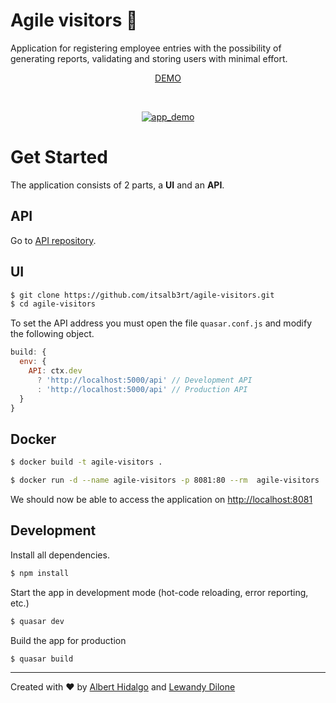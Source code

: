 # Agile visitors :memo:

Application for registering employee entries with the possibility of generating reports, validating and storing users with minimal effort.

<p align="center">
  <a href="https://agile-visitors.netlify.app/">DEMO</a>
</p>

<br/>

<p align="center">
  <a href="https://agile-visitors.netlify.app/">
    <img src="https://i.ibb.co/6wQrNVq/Screenshot-from-2020-10-05-09-10-34.png" alt="app_demo" />
  </a>
</p>

# Get Started

The application consists of 2 parts, a **UI** and an **API**.

## API

Go to [API repository](https://github.com/itsalb3rt/agile-visitors-api).

## UI

```bash
$ git clone https://github.com/itsalb3rt/agile-visitors.git
$ cd agile-visitors
```

To set the API address you must open the file `quasar.conf.js` and modify the following object.

```javascript
build: {
  env: {
    API: ctx.dev
      ? 'http://localhost:5000/api' // Development API
      : 'http://localhost:5000/api' // Production API
  }
}
```

## Docker

```bash
$ docker build -t agile-visitors .
```

```bash
$ docker run -d --name agile-visitors -p 8081:80 --rm  agile-visitors
```

We should now be able to access the application on [http://localhost:8081](http://localhost:8081)

## Development

Install all dependencies.

```bash
$ npm install
```

Start the app in development mode (hot-code reloading, error reporting, etc.)
```bash
$ quasar dev
```

Build the app for production
```bash
$ quasar build
```

---

Created with :heart: by [Albert Hidalgo](https://github.com/itsalb3rt) and [Lewandy Dilone](https://github.com/lewandy)

